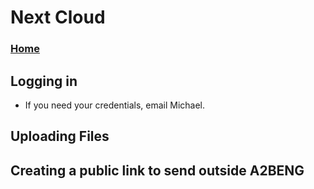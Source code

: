 # Next Cloud
### [Home](index.md)

## Logging in
- If you need your credentials, email Michael.

## Uploading Files

## Creating a public link to send outside A2BENG

